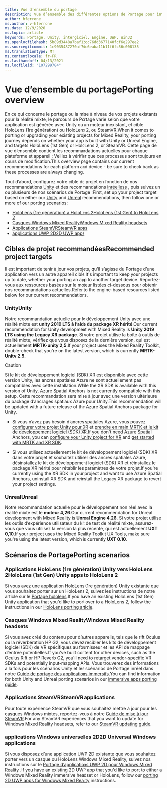 ```yaml
---
title: Vue d’ensemble du portage
description: Vue d’ensemble des différentes options de Portage pour intégrer vos applications existantes à la réalité mixte pour HoloLens et VR.
author: hferrone
ms.author: v-hferrone
ms.date: 12/9/2020
ms.topic: article
keywords: Portage, Unity, intergiciel, Engine, UWP, Win32
ms.openlocfilehash: 5b89d3448a7baf12cc76dd3677140fcf6e297ee2
ms.sourcegitcommit: 1c9035487270af76c6eaba11b11f6fc56c008135
ms.translationtype: MT
ms.contentlocale: fr-FR
ms.lasthandoff: 04/13/2021
ms.locfileid: "107299784"
---
```

# <a name="porting-overview"></a><span data-ttu-id="18eda-104">Vue d’ensemble du portage</span><span class="sxs-lookup"><span data-stu-id="18eda-104">Porting overview</span></span>

<span data-ttu-id="18eda-105">En ce qui concerne le portage ou la mise à niveau de vos projets existants pour la réalité mixte, le parcours de Portage varie selon que votre application est générée avec Unity ou un moteur inexistant, et cible HoloLens (1re génération) ou HoloLens 2, ou SteamVR.</span><span class="sxs-lookup"><span data-stu-id="18eda-105">When it comes to porting or upgrading your existing projects for Mixed Reality, your porting journey depends on whether your app is built with Unity or Unreal Engine, and targets HoloLens (1st Gen) or HoloLens 2, or SteamVR.</span></span> <span data-ttu-id="18eda-106">Cette page de vue d’ensemble contient les recommandations actuelles pour chaque plateforme et appareil : Veillez à vérifier que ces processus sont toujours en cours de modification.</span><span class="sxs-lookup"><span data-stu-id="18eda-106">This overview page contains our current recommendations for each platform and device - be sure to check back as these processes are always changing.</span></span>

<span data-ttu-id="18eda-107">Tout d’abord, configurez votre cible de projet en fonction de nos recommandations [Unity](#unity) et des recommandations [inréelless](#unreal) , puis suivez un ou plusieurs de nos scénarios de Portage :</span><span class="sxs-lookup"><span data-stu-id="18eda-107">First, set up your project target based on either our [Unity](#unity) and [Unreal](#unreal) recommendations, then follow one or more of our porting scenarios:</span></span>

- [<span data-ttu-id="18eda-108">HoloLens (1re génération) à HoloLens 2</span><span class="sxs-lookup"><span data-stu-id="18eda-108">HoloLens (1st Gen) to HoloLens 2</span></span>](#hololens-1st-gen-unity-apps-to-hololens-2)
- [<span data-ttu-id="18eda-109">Casques Windows Mixed Reality</span><span class="sxs-lookup"><span data-stu-id="18eda-109">Windows Mixed Reality headsets</span></span>](#windows-mixed-reality-headsets)
- [<span data-ttu-id="18eda-110">Applications SteamVR</span><span class="sxs-lookup"><span data-stu-id="18eda-110">SteamVR apps</span></span>](#steamvr-applications)
- [<span data-ttu-id="18eda-111">applications UWP 2D</span><span class="sxs-lookup"><span data-stu-id="18eda-111">2D UWP apps</span></span>](#2d-universal-windows-applications)

## <a name="recommended-project-targets"></a><span data-ttu-id="18eda-112">Cibles de projet recommandées</span><span class="sxs-lookup"><span data-stu-id="18eda-112">Recommended project targets</span></span>

<span data-ttu-id="18eda-113">Il est important de tenir à jour vos projets, qu’il s’agisse du Portage d’une application vers un autre appareil cible.</span><span class="sxs-lookup"><span data-stu-id="18eda-113">It's important to keep your projects up to date, whether your porting an app to another target device.</span></span> <span data-ttu-id="18eda-114">Reportez-vous aux ressources basées sur le moteur listées ci-dessous pour obtenir nos recommandations actuelles.</span><span class="sxs-lookup"><span data-stu-id="18eda-114">Refer to the engine-based resources listed below for our current recommendations.</span></span>

### <a name="unity"></a><span data-ttu-id="18eda-115">Unity</span><span class="sxs-lookup"><span data-stu-id="18eda-115">Unity</span></span>

<span data-ttu-id="18eda-116">Notre recommandation actuelle pour le développement Unity avec une réalité mixte est **unity 2019 LTS à l’aide du package XR hérité**.</span><span class="sxs-lookup"><span data-stu-id="18eda-116">Our current recommendation for Unity development with Mixed Reality is **Unity 2019 LTS using the Legacy XR package**.</span></span> <span data-ttu-id="18eda-117">Si votre projet utilise la boîte à outils de réalité mixte, vérifiez que vous disposez de la dernière version, qui est actuellement **MRTK-unity 2,5**.</span><span class="sxs-lookup"><span data-stu-id="18eda-117">If your project uses the Mixed Reality Toolkit, double-check that you're on the latest version, which is currently **MRTK-Unity 2.5**.</span></span>

> [!CAUTION]
> <span data-ttu-id="18eda-118">Si le kit de développement logiciel (SDK) XR est disponible avec cette version Unity, les ancres spatiales Azure ne sont actuellement pas compatibles avec cette installation.</span><span class="sxs-lookup"><span data-stu-id="18eda-118">While the XR SDK is available with this version of Unity, Azure Spatial Anchors is not currently compatible with this setup.</span></span> <span data-ttu-id="18eda-119">Cette recommandation sera mise à jour avec une version ultérieure du package d’ancrages spatiaux Azure pour Unity.</span><span class="sxs-lookup"><span data-stu-id="18eda-119">This recommendation will be updated with a future release of the Azure Spatial Anchors package for Unity.</span></span>
> 
> * <span data-ttu-id="18eda-120">Si vous n’avez pas besoin d’ancres spatiales Azure, vous pouvez [configurer votre projet Unity pour XR](https://docs.unity3d.com/Manual/configuring-project-for-xr.html) et [prendre en main MRTK et le kit de développement logiciel (SDK) XR](https://docs.microsoft.com/windows/mixed-reality/mrtk-unity/configuration/getting-started-with-mrtk-and-xrsdk).</span><span class="sxs-lookup"><span data-stu-id="18eda-120">If you don't need Azure Spatial Anchors, you can [configure your Unity project for XR](https://docs.unity3d.com/Manual/configuring-project-for-xr.html) and [get started with MRTK and XR SDK](https://docs.microsoft.com/windows/mixed-reality/mrtk-unity/configuration/getting-started-with-mrtk-and-xrsdk).</span></span>
> 
> * <span data-ttu-id="18eda-121">Si vous utilisez actuellement le kit de développement logiciel (SDK) XR dans votre projet et souhaitez utiliser des ancres spatiales Azure, désinstallez le kit de développement logiciel (SDK) XR et réinstallez le package XR hérité pour rétablir les paramètres de votre projet.</span><span class="sxs-lookup"><span data-stu-id="18eda-121">If you're currently using the XR SDK in your project and want to use Azure Spatial Anchors, uninstall XR SDK and reinstall the Legacy XR package to revert your project settings.</span></span>

### <a name="unreal"></a><span data-ttu-id="18eda-122">Unreal</span><span class="sxs-lookup"><span data-stu-id="18eda-122">Unreal</span></span>

<span data-ttu-id="18eda-123">Notre recommandation actuelle pour le développement non réel avec la réalité mixte est le **moteur 4,26**.</span><span class="sxs-lookup"><span data-stu-id="18eda-123">Our current recommendation for Unreal development with Mixed Reality is **Unreal Engine 4.26**.</span></span> <span data-ttu-id="18eda-124">Si votre projet utilise les outils d’expérience utilisateur du kit de test de réalité mixte, assurez-vous que vous utilisez la version la plus récente, qui est actuellement **UXT 0,10**.</span><span class="sxs-lookup"><span data-stu-id="18eda-124">If your project uses the Mixed Reality Toolkit UX Tools, make sure you're using the latest version, which is currently **UXT 0.10**.</span></span>

## <a name="porting-scenarios"></a><span data-ttu-id="18eda-125">Scénarios de Portage</span><span class="sxs-lookup"><span data-stu-id="18eda-125">Porting scenarios</span></span>

### <a name="hololens-1st-gen-unity-apps-to-hololens-2"></a><span data-ttu-id="18eda-126">Applications HoloLens (1re génération) Unity vers HoloLens 2</span><span class="sxs-lookup"><span data-stu-id="18eda-126">HoloLens (1st Gen) Unity apps to HoloLens 2</span></span>

<span data-ttu-id="18eda-127">Si vous avez une application HoloLens (1re génération) Unity existante que vous souhaitez porter sur un HoloLens 2, suivez les instructions de notre article sur le [Portage hololens](./porting-hl1-hl2.md).</span><span class="sxs-lookup"><span data-stu-id="18eda-127">If you have an existing HoloLens (1st Gen) Unity application that you'd like to port over to a HoloLens 2, follow the instructions in our [HoloLens porting article](./porting-hl1-hl2.md).</span></span>

### <a name="windows-mixed-reality-headsets"></a><span data-ttu-id="18eda-128">Casques Windows Mixed Reality</span><span class="sxs-lookup"><span data-stu-id="18eda-128">Windows Mixed Reality headsets</span></span>

<span data-ttu-id="18eda-129">Si vous avez créé du contenu pour d’autres appareils, tels que le rift Oculus ou la réverbération HP G2, vous devez recibler les kits de développement logiciel (SDK) de VR spécifiques au fournisseur et les API de mappage d’entrée potentielles.</span><span class="sxs-lookup"><span data-stu-id="18eda-129">If you've built content for other devices, such as the Oculus Rift or HP Reverb G2, you'll need to retarget vendor-specific VR SDKs and potentially input-mapping APIs.</span></span> <span data-ttu-id="18eda-130">Vous trouverez des informations à la fois pour les scénarios Unity et les scénarios de Portage inréel dans notre [Guide de portage des applications immersifs](porting-guides.md).</span><span class="sxs-lookup"><span data-stu-id="18eda-130">You can find information for both Unity and Unreal porting scenarios in our [immersive apps porting guide](porting-guides.md).</span></span>

### <a name="steamvr-applications"></a><span data-ttu-id="18eda-131">Applications SteamVR</span><span class="sxs-lookup"><span data-stu-id="18eda-131">SteamVR applications</span></span>

<span data-ttu-id="18eda-132">Pour toute expérience SteamVR que vous souhaitez mettre à jour pour les casques Windows mixtes, reportez-vous à notre [Guide de mise à jour SteamVR](updating-your-steamvr-application-for-windows-mixed-reality.md).</span><span class="sxs-lookup"><span data-stu-id="18eda-132">For any SteamVR experiences that you want to update for Windows Mixed Reality headsets, refer to our [SteamVR updating guide](updating-your-steamvr-application-for-windows-mixed-reality.md).</span></span>

### <a name="2d-universal-windows-applications"></a><span data-ttu-id="18eda-133">applications Windows universelles 2D</span><span class="sxs-lookup"><span data-stu-id="18eda-133">2D Universal Windows applications</span></span>

<span data-ttu-id="18eda-134">Si vous disposez d’une application UWP 2D existante que vous souhaitez porter vers un casque ou HoloLens Windows Mixed Reality, suivez nos instructions sur le [Portage d’applications UWP 2D pour Windows Mixed Reality](building-2d-apps.md) .</span><span class="sxs-lookup"><span data-stu-id="18eda-134">If you have an existing 2D UWP app that you'd like to port to either a Windows Mixed Reality immersive headset or HoloLens, follow our [porting 2D UWP apps for Windows Mixed Reality](building-2d-apps.md) instructions.</span></span>